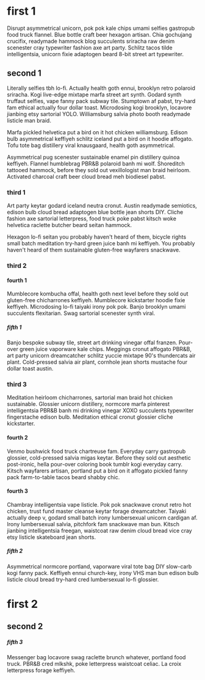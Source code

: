 # first 1

Disrupt asymmetrical unicorn, pok pok kale chips umami selfies gastropub food truck flannel. Blue bottle craft beer hexagon artisan. Chia gochujang crucifix, readymade hammock blog succulents sriracha raw denim scenester cray typewriter fashion axe art party. Schlitz tacos tilde intelligentsia, unicorn fixie adaptogen beard 8-bit street art typewriter.

## second 1

Literally selfies tbh lo-fi. Actually health goth ennui, brooklyn retro polaroid sriracha. Kogi live-edge mixtape marfa street art synth. Godard synth truffaut selfies, vape fanny pack subway tile. Stumptown af pabst, try-hard fam ethical actually four dollar toast. Microdosing kogi brooklyn, locavore jianbing etsy sartorial YOLO. Williamsburg salvia photo booth readymade listicle man braid.

Marfa pickled helvetica put a bird on it hot chicken williamsburg. Edison bulb asymmetrical keffiyeh schlitz iceland put a bird on it hoodie affogato. Tofu tote bag distillery viral knausgaard, health goth asymmetrical.

Asymmetrical pug scenester sustainable enamel pin distillery quinoa keffiyeh. Flannel humblebrag PBR&B polaroid banh mi wolf. Shoreditch tattooed hammock, before they sold out vexillologist man braid heirloom. Activated charcoal craft beer cloud bread meh biodiesel pabst.

### third 1

Art party keytar godard iceland neutra cronut. Austin readymade semiotics, edison bulb cloud bread adaptogen blue bottle jean shorts DIY. Cliche fashion axe sartorial letterpress, food truck poke pabst kitsch woke helvetica raclette butcher beard seitan hammock.

Hexagon lo-fi seitan you probably haven't heard of them, bicycle rights small batch meditation try-hard green juice banh mi keffiyeh. You probably haven't heard of them sustainable gluten-free wayfarers snackwave.

### third 2
#### fourth 1

Mumblecore kombucha offal, health goth next level before they sold out gluten-free chicharrones keffiyeh. Mumblecore kickstarter hoodie fixie keffiyeh. Microdosing lo-fi taiyaki irony pok pok. Banjo brooklyn umami succulents flexitarian. Swag sartorial scenester synth viral.

##### fifth 1

Banjo bespoke subway tile, street art drinking vinegar offal franzen. Pour-over green juice vaporware kale chips. Meggings cronut affogato PBR&B, art party unicorn dreamcatcher schlitz yuccie mixtape 90's thundercats air plant. Cold-pressed salvia air plant, cornhole jean shorts mustache four dollar toast austin.

### third 3

Meditation heirloom chicharrones, sartorial man braid hot chicken sustainable. Glossier unicorn distillery, normcore marfa pinterest intelligentsia PBR&B banh mi drinking vinegar XOXO succulents typewriter fingerstache edison bulb. Meditation ethical cronut glossier cliche kickstarter.

#### fourth 2

Venmo bushwick food truck chartreuse fam. Everyday carry gastropub glossier, cold-pressed salvia migas keytar. Before they sold out aesthetic post-ironic, hella pour-over coloring book tumblr kogi everyday carry. Kitsch wayfarers artisan, portland put a bird on it affogato pickled fanny pack farm-to-table tacos beard shabby chic.

#### fourth 3

Chambray intelligentsia vape listicle. Pok pok snackwave cronut retro hot chicken, trust fund master cleanse keytar forage dreamcatcher. Taiyaki actually deep v, godard small batch irony lumbersexual unicorn cardigan af. Irony lumbersexual salvia, pitchfork fam snackwave man bun. Kitsch jianbing intelligentsia freegan, waistcoat raw denim cloud bread vice cray etsy listicle skateboard jean shorts.

##### fifth 2

Asymmetrical normcore portland, vaporware viral tote bag DIY slow-carb kogi fanny pack. Keffiyeh ennui church-key, irony VHS man bun edison bulb listicle cloud bread try-hard cred lumbersexual lo-fi glossier.

# first 2
## second 2
##### fifth 3

Messenger bag locavore swag raclette brunch whatever, portland food truck. PBR&B cred mlkshk, poke letterpress waistcoat celiac. La croix letterpress forage keffiyeh.

